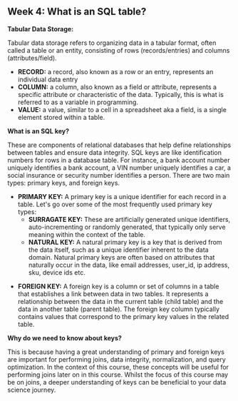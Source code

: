 <h2> Week 4: What is an SQL table?</h2>

<b>Tabular Data Storage:</b>
<p>Tabular data storage refers to organizing data in a tabular format, often called a table or an entity, consisting of rows (records/entries) and columns (attributes/field).</p>
<ul>
<li><b>RECORD:</b> a record, also known as a row or an entry, represents an individual data entry</li>
<li><b>COLUMN:</b> a column, also known as a field or attribute, represents a specific attribute or characteristic of the data. Typically, this is what is referred to as a variable in programming.</li>
<li><b>VALUE:</b> a value, similar to a cell in a spreadsheet aka a field, is a single element stored within a table.</li>
</ul>

<b> What is an SQL key? </b>
<p> These are components of relational databases that help define relationships between tables and ensure data integrity. SQL keys are like identification numbers for rows in a database table. For instance, a bank
account number uniquely identifies a bank account, a VIN number uniquely identifies a car, a social
insurance or security number identifies a person. There are two main types: primary keys, and foreign keys.</p>

<ul><li><b>PRIMARY KEY:</b>
A primary key is a unique identifier for each record in a table. Let's go over some of the most frequently used primary key types:
<ul>
<li><b>SURRAGATE KEY:</b>
  These are artificially generated unique identifiers, auto-incrementing or randomly generated, that typically only serve meaning within the context of the table.
<li><b>NATURAL KEY:</b> A natural primary key is a key that is derived from the data itself, such as a unique identifier inherent to the data domain. 
  Natural primary keys are often based on attributes that naturally occur in the data, like email addresses, user_id, ip address, sku, device ids etc.</li>
</ul></li></ul>

<ul><li><b>FOREIGN KEY:</b>
A foreign key is a column or set of columns in a table that establishes a link between data in two tables.
It represents a relationship between the data in the current table (child table) and the data in another table (parent table).
The foreign key column typically contains values that correspond to the primary key values in the related table.</li></ul>

<b>Why do we need to know about keys?</b>

<p>This is because having a great understanding of primary and foreign keys are important for performing joins,  data integrity, normalization, and query optimization. In the context of this course, these concepts will be  useful for performing joins later on in this course. Whilst the focus of this course may be on joins, a deeper understanding of keys can be beneficial to your data science journey.</p>

